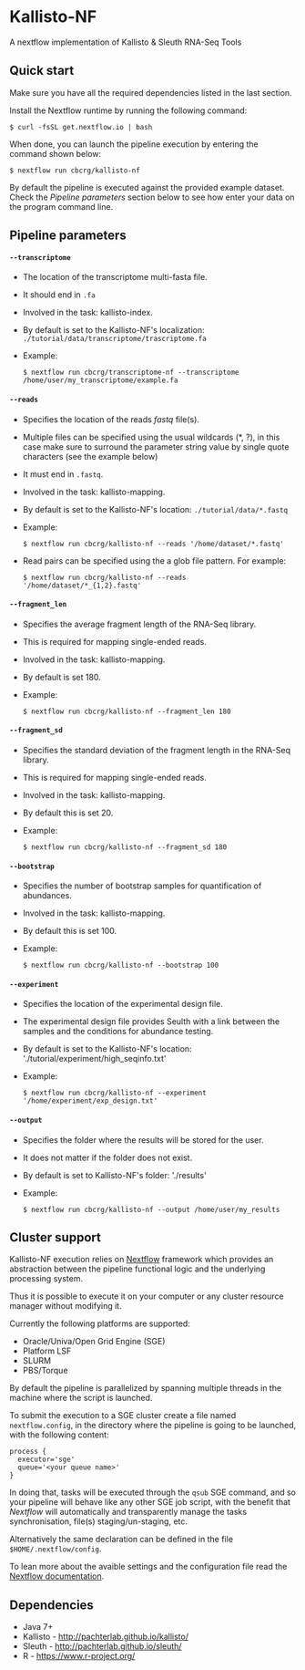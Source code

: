 # Kallisto-NF

A nextflow implementation of Kallisto & Sleuth RNA-Seq Tools


## Quick start 

Make sure you have all the required dependencies listed in the last section.

Install the Nextflow runtime by running the following command:

    $ curl -fsSL get.nextflow.io | bash


When done, you can launch the pipeline execution by entering the command shown below:

    $ nextflow run cbcrg/kallisto-nf
    

By default the pipeline is executed against the provided example dataset. 
Check the *Pipeline parameters*  section below to see how enter your data on the program 
command line.     
    


## Pipeline parameters


#### `--transcriptome`   
   
* The location of the transcriptome multi-fasta file. 
* It should end in `.fa` 
* Involved in the task: kallisto-index.
* By default is set to the Kallisto-NF's localization: `./tutorial/data/transcriptome/trascriptome.fa`
* Example: 

    `$ nextflow run cbcrg/transcriptome-nf --transcriptome /home/user/my_transcriptome/example.fa  `
    
  
#### `--reads` 
   
* Specifies the location of the reads *fastq* file(s).
* Multiple files can be specified using the usual wildcards (*, ?), in this case make sure to surround the parameter string
  value by single quote characters (see the example below)
* It must end in `.fastq`.
* Involved in the task: kallisto-mapping.
* By default is set to the Kallisto-NF's location: `./tutorial/data/*.fastq`
* Example: 
 
    `$ nextflow run cbcrg/kallisto-nf --reads '/home/dataset/*.fastq'`

* Read pairs can be specified using the a glob file pattern. For example:
 
    `$ nextflow run cbcrg/kallisto-nf --reads '/home/dataset/*_{1,2}.fastq'`    
  

#### `--fragment_len`

* Specifies the average fragment length of the RNA-Seq library.
* This is required for mapping single-ended reads.
* Involved in the task: kallisto-mapping.
* By default is set 180. 
* Example: 

    `$ nextflow run cbcrg/kallisto-nf --fragment_len 180`


#### `--fragment_sd`

* Specifies the standard deviation of the fragment length in the RNA-Seq library.
* This is required for mapping single-ended reads.
* Involved in the task: kallisto-mapping.
* By default this is set 20.  
* Example: 

    `$ nextflow run cbcrg/kallisto-nf --fragment_sd 180`


#### `--bootstrap` 

* Specifies the number of bootstrap samples for quantification of abundances.
* Involved in the task: kallisto-mapping.
* By default this is set 100. 
* Example: 

    `$ nextflow run cbcrg/kallisto-nf --bootstrap 100`


#### `--experiment`

* Specifies the location of the experimental design file. 
* The experimental design file provides Seulth with a link between the samples and the conditions for abundance testing. 
* By default is set to the Kallisto-NF's location: './tutorial/experiment/high_seqinfo.txt'
* Example: 

    `$ nextflow run cbcrg/kallisto-nf --experiment '/home/experiment/exp_design.txt'`


#### `--output` 
   
* Specifies the folder where the results will be stored for the user.  
* It does not matter if the folder does not exist.
* By default is set to Kallisto-NF's folder: './results' 
* Example: 

    `$ nextflow run cbcrg/kallisto-nf --output /home/user/my_results  `
  


## Cluster support

Kallisto-NF execution relies on [Nextflow](http://www.nextflow.io) framework which provides an 
abstraction between the pipeline functional logic and the underlying processing system.

Thus it is possible to execute it on your computer or any cluster resource
manager without modifying it.

Currently the following platforms are supported:

  + Oracle/Univa/Open Grid Engine (SGE)
  + Platform LSF
  + SLURM
  + PBS/Torque


By default the pipeline is parallelized by spanning multiple threads in the machine where the script is launched.

To submit the execution to a SGE cluster create a file named `nextflow.config`, in the directory
where the pipeline is going to be launched, with the following content:

    process {
      executor='sge'
      queue='<your queue name>'
    }

In doing that, tasks will be executed through the `qsub` SGE command, and so your pipeline will behave like any
other SGE job script, with the benefit that *Nextflow* will automatically and transparently manage the tasks
synchronisation, file(s) staging/un-staging, etc.

Alternatively the same declaration can be defined in the file `$HOME/.nextflow/config`.

To lean more about the avaible settings and the configuration file read the 
[Nextflow documentation](http://www.nextflow.io/docs/latest/config.html).
  
  
Dependencies 
------------

 * Java 7+ 
 * Kallisto - http://pachterlab.github.io/kallisto/
 * Sleuth - http://pachterlab.github.io/sleuth/
 * R - https://www.r-project.org/
 
